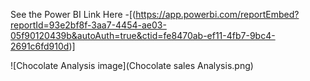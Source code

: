 See the Power BI Link Here -[(https://app.powerbi.com/reportEmbed?reportId=93e2bf8f-3aa7-4454-ae03-05f90120439b&autoAuth=true&ctid=fe8470ab-ef11-4fb7-9bc4-2691c6fd910d)]



![Chocolate Analysis image](Chocolate sales Analysis.png)
